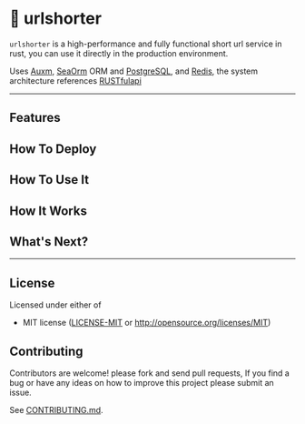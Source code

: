 # 🦀 urlshorter
`urlshorter` is a high-performance and fully functional short url service in rust, you can use it directly in the production environment.

Uses [Auxm](https://github.com/tokio-rs/axum), [SeaOrm](https://github.com/SeaQL/sea-orm) ORM and [PostgreSQL](https://www.postgresql.org/), and [Redis](https://github.com/mitsuhiko/redis-rs), the system architecture references [RUSTfulapi](https://github.com/robatipoor/rustfulapi)

---

## Features

## How To Deploy

## How To Use It

## How It Works

## What's Next?

---

## License

Licensed under either of

* MIT license
  ([LICENSE-MIT](LICENSE) or http://opensource.org/licenses/MIT)


## Contributing

Contributors are welcome! please fork and send pull requests, If you find a bug
or have any ideas on how to improve this project please submit an issue.

See [CONTRIBUTING.md](CONTRIBUTING.md).